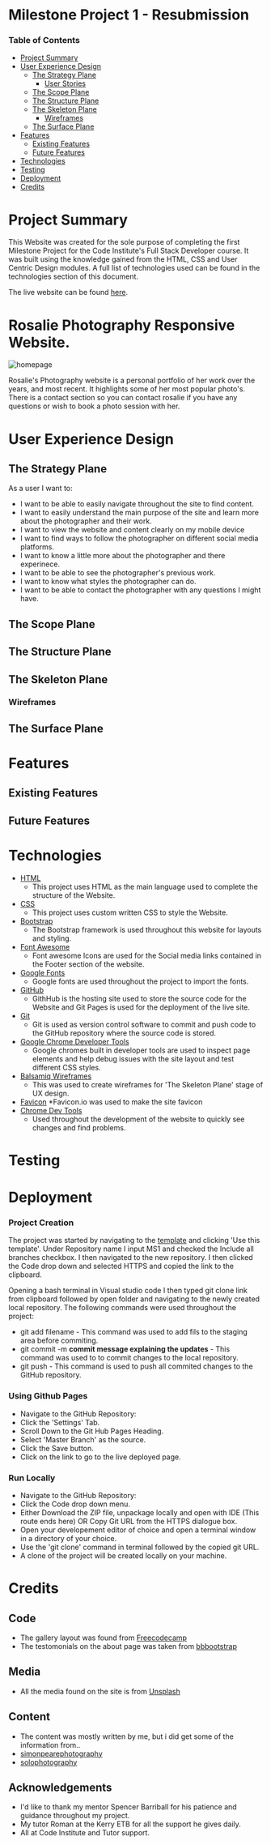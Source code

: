 # Milestone Project 1 - Resubmission

### Table of Contents
* [Project Summary](#project-summary)
* [User Experience Design](#user-experinece-design)
    * [The Strategy Plane](#the-strategy-plane)
        * [User Stories](#user-stories)
    * [The Scope Plane](#the-scope-plae)
    * [The Structure Plane](#the-structure-plane)
    * [The Skeleton Plane](#the-skeleton-plane)
        * [Wireframes](#wireframes)
    * [The Surface Plane](#the-surface-plane)
* [Features](#features)
    * [Existing Features](#existing-features)
    * [Future Features](#future-features)
* [Technologies](#technologies)
* [Testing](#testing)
* [Deployment](#deployment)
* [Credits](#credits)

# Project Summary

This Website was created for the sole purpose of completing the first Milestone Project for the Code Institute's Full Stack Developer course. It was built using the knowledge gained from the HTML, CSS and User Centric Design modules. A full list of technologies used can be found in the technologies section of this document.

The live website can be found [here]().

# Rosalie Photography Responsive Website.

![homepage](assets/images/readme-images/main-image.png)

Rosalie's Photography website is a personal portfolio of her work over the years, and most recent. It highlights some of her most popular photo's. There is a contact section so you can contact rosalie if you have any questions or wish to book a photo session with her.

# User Experience Design

## The Strategy Plane

As a user I want to: 

* I want to be able to easily navigate throughout the site to find content.
* I want to easily understand the main purpose of the site and learn more about the photographer and their work.
* I want to view the website and content clearly on my mobile device
* I want to find ways to follow the photographer on different social media platforms.
* I want to know a little more about the photographer and there experinece.
* I want to be able to see the photographer's previous work.
* I want to know what styles the photographer can do.
* I want to be able to contact the photographer with any questions I might have.

## The Scope Plane

## The Structure Plane

## The Skeleton Plane

### Wireframes

## The Surface Plane

# Features

## Existing Features

## Future Features

# Technologies

* [HTML](https://www.w3schools.com/html/)
    * This project uses HTML as the main language used to complete the structure of the Website.
* [CSS](https://www.w3schools.com/css/)
    * This project uses custom written CSS to style the Website.
* [Bootstrap](https://getbootstrap.com/)
    * The Bootstrap framework is used throughout this website for layouts and styling.
* [Font Awesome](https://fontawesome.com/)
    * Font awesome Icons are used for the Social media links contained in the Footer section of the website.
* [Google Fonts](https://fonts.google.com/)
    * Google fonts are used throughout the project to import the fonts.
* [GitHub](https://github.com/)
    * GithHub is the hosting site used to store the source code for the Website and Git Pages is used for the deployment of the live site.
* [Git](https://git-scm.com/)
    * Git is used as version control software to commit and push code to the GitHub repository where the source code is stored.
* [Google Chrome Developer Tools]()
    * Google chromes built in developer tools are used to inspect page elements and help debug issues with the site layout and test different CSS styles.
* [Balsamiq Wireframes](https://balsamiq.com/)
    * This was used to create wireframes for 'The Skeleton Plane' stage of UX design.
* [Favicon](https://favicon.io/)
    *Favicon.io was used to make the site favicon
* [Chrome Dev Tools ](https://developer.chrome.com/docs/devtools/)
    * Used throughout the development of the website to quickly see changes and find problems.

# Testing

# Deployment

### Project Creation

The project was started by navigating to the [template](https://github.com/Code-Institute-Org/gitpod-full-template) and clicking 'Use this template'. Under Repository name I input MS1 and checked the Include all branches checkbox. I then navigated to the new repository. I then clicked the Code drop down and selected HTTPS and copied the link to the clipboard.

Opening a bash terminal in Visual studio code I then typed git clone link from clipboard followed by open folder and navigating to the newly created local repository. The following commands were used throughout the project:

* git add filename - This command was used to add fils to the staging area before commiting.
* git commit -m **commit message explaining the updates** - This command was used to to commit changes to the local repository.
* git push - This command is used to push all commited changes to the GitHub repository.

### Using Github Pages
* Navigate to the GitHub Repository:
* Click the 'Settings' Tab.
* Scroll Down to the Git Hub Pages Heading.
* Select 'Master Branch' as the source.
* Click the Save button.
* Click on the link to go to the live deployed page.

### Run Locally
* Navigate to the GitHub Repository:
* Click the Code drop down menu.
* Either Download the ZIP file, unpackage locally and open with IDE (This route ends here) OR Copy Git URL from the HTTPS dialogue box.
* Open your developement editor of choice and open a terminal window in a directory of your choice.
* Use the 'git clone' command in terminal followed by the copied git URL.
* A clone of the project will be created locally on your machine.

# Credits

## Code

* The gallery layout was found from [Freecodecamp](https://www.freecodecamp.org/news/how-to-create-an-image-gallery-with-css-grid-e0f0fd666a5c/)
* The testomonials on the about page was taken from [bbbootstrap](https://bbbootstrap.com/snippets/bootstrap-testimonial-card-section-72258218)

## Media

* All the media found on the site is from [Unsplash](https://unsplash.com/)

## Content

* The content was mostly written by me, but i did get some of the information from..
* [simonpearephotography](https://www.simonpearephotography.com/wedding-photography-packages-and-prices)
* [solophotography](https://www.google.com/search?q=solo+photography+package&sxsrf=ALeKk01nJdmrb0jsgW6_33idez_icucHaQ%3A1617453732729&ei=pGJoYOSOLJu71fAPj7qzqAU&oq=solo&gs_lcp=Cgdnd3Mtd2l6EAEYADIECCMQJzIECAAQQzIECAAQQzICCAAyBAgAEEMyCAguELEDEIMBMgUILhCxAzIOCC4QsQMQgwEQxwEQrwEyAggAMgIIADoOCC4QsQMQgwEQxwEQowI6CAgAELEDEIMBOgUIABCxAzoICC4QxwEQowI6CggAELEDEIMBEEM6CAguEMcBEK8BUJ0PWPwRYOobaABwAngAgAH-A4gBlQeSAQcxLjMuNS0xmAEAoAEBqgEHZ3dzLXdpesABAQ&sclient=gws-wiz)

## Acknowledgements
* I'd like to thank my mentor Spencer Barriball for his patience and guidance throughout my project.
* My tutor Roman at the Kerry ETB for all the support he gives daily.
* All at Code Institute and Tutor support.

